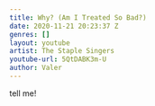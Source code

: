 ```yaml
---
title: Why? (Am I Treated So Bad?)
date: 2020-11-21 20:23:37 Z
genres: []
layout: youtube
artist: The Staple Singers
youtube-url: 5QtDABK3m-U
author: Valer
---
```


tell me!
